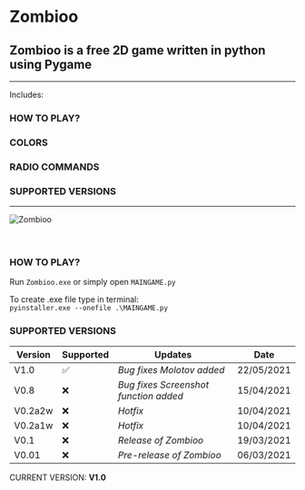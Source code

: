 # Zombioo
## Zombioo is a free 2D game written in python using Pygame

---
Includes:
### HOW TO PLAY?
### COLORS 
### RADIO COMMANDS
### SUPPORTED VERSIONS
---

![Zombioo](demo/demoNEW.gif)
<br />
<br />
<br />
### HOW TO PLAY?
Run ```Zombioo.exe``` or simply open ```MAINGAME.py```

To create .exe file type in terminal:     
```pyinstaller.exe --onefile .\MAINGAME.py```






### SUPPORTED VERSIONS

| Version | Supported          | Updates                                  | Date       |
| ------- | ------------------ | ---------------------------------------- | ---------- |
| V1.0    | :white_check_mark: | *Bug fixes*  *Molotov added*             | 22/05/2021 |
| V0.8    | :x:                | *Bug fixes*  *Screenshot function added* | 15/04/2021 |
| V0.2a2w | :x:                | *Hotfix*                                 | 10/04/2021 |
| V0.2a1w | :x:                | *Hotfix*                                 | 10/04/2021 |
| V0.1    | :x:                | *Release of Zombioo*                     | 19/03/2021 |
| V0.01   | :x:                | *Pre-release of Zombioo*                 | 06/03/2021 |

CURRENT VERSION: <b>V1.0</b>
